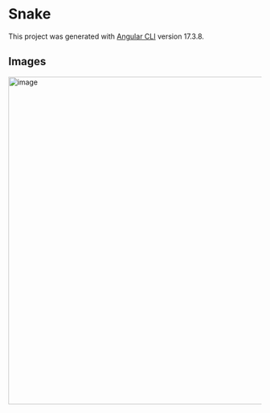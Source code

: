 # Snake

This project was generated with [Angular CLI](https://github.com/angular/angular-cli) version 17.3.8.

## Images

<img width="651" alt="image" src="https://github.com/user-attachments/assets/f9bffdde-c85e-4e0a-8295-8dee7700092b">
